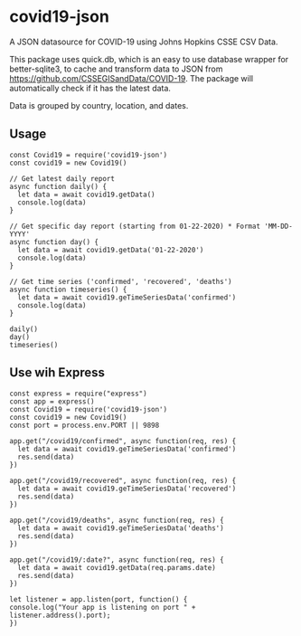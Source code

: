 # covid19-json
A JSON datasource for COVID-19 using Johns Hopkins CSSE CSV Data.

This package uses quick.db, which is an easy to use database wrapper for better-sqlite3, to cache and transform data to JSON from https://github.com/CSSEGISandData/COVID-19. The package will automatically check if it has the latest data.

Data is grouped by country, location, and dates.

## Usage
```
const Covid19 = require('covid19-json')
const covid19 = new Covid19()

// Get latest daily report
async function daily() {
  let data = await covid19.getData()
  console.log(data)
}

// Get specific day report (starting from 01-22-2020) * Format 'MM-DD-YYYY'
async function day() {
  let data = await covid19.getData('01-22-2020')
  console.log(data)
}

// Get time series ('confirmed', 'recovered', 'deaths')
async function timeseries() {
  let data = await covid19.geTimeSeriesData('confirmed')
  console.log(data)
}

daily()
day()
timeseries()
```

## Use wih Express
```
const express = require("express")
const app = express()
const Covid19 = require('covid19-json')
const covid19 = new Covid19()
const port = process.env.PORT || 9898

app.get("/covid19/confirmed", async function(req, res) {
  let data = await covid19.geTimeSeriesData('confirmed')
  res.send(data)
})

app.get("/covid19/recovered", async function(req, res) {
  let data = await covid19.geTimeSeriesData('recovered')
  res.send(data)
})

app.get("/covid19/deaths", async function(req, res) {
  let data = await covid19.geTimeSeriesData('deaths')
  res.send(data)
})

app.get("/covid19/:date?", async function(req, res) {
  let data = await covid19.getData(req.params.date)
  res.send(data)
})

let listener = app.listen(port, function() {
console.log("Your app is listening on port " + listener.address().port);
})

```
